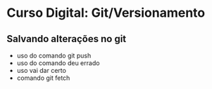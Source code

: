 # Curso Digital: Git/Versionamento

## Salvando alterações no git
* uso do comando git push 
* uso do comando deu errado
* uso vai dar certo
* comando git fetch
